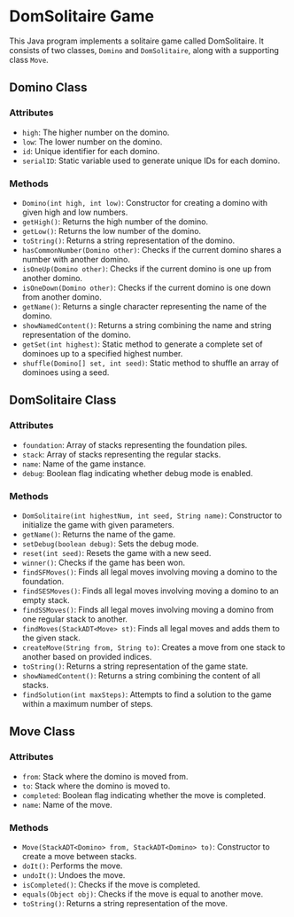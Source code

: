 # DomSolitaire Game

This Java program implements a solitaire game called DomSolitaire. It consists of two classes, `Domino` and `DomSolitaire`, along with a supporting class `Move`.

## Domino Class

### Attributes
- `high`: The higher number on the domino.
- `low`: The lower number on the domino.
- `id`: Unique identifier for each domino.
- `serialID`: Static variable used to generate unique IDs for each domino.

### Methods
- `Domino(int high, int low)`: Constructor for creating a domino with given high and low numbers.
- `getHigh()`: Returns the high number of the domino.
- `getLow()`: Returns the low number of the domino.
- `toString()`: Returns a string representation of the domino.
- `hasCommonNumber(Domino other)`: Checks if the current domino shares a number with another domino.
- `isOneUp(Domino other)`: Checks if the current domino is one up from another domino.
- `isOneDown(Domino other)`: Checks if the current domino is one down from another domino.
- `getName()`: Returns a single character representing the name of the domino.
- `showNamedContent()`: Returns a string combining the name and string representation of the domino.
- `getSet(int highest)`: Static method to generate a complete set of dominoes up to a specified highest number.
- `shuffle(Domino[] set, int seed)`: Static method to shuffle an array of dominoes using a seed.

## DomSolitaire Class

### Attributes
- `foundation`: Array of stacks representing the foundation piles.
- `stack`: Array of stacks representing the regular stacks.
- `name`: Name of the game instance.
- `debug`: Boolean flag indicating whether debug mode is enabled.

### Methods
- `DomSolitaire(int highestNum, int seed, String name)`: Constructor to initialize the game with given parameters.
- `getName()`: Returns the name of the game.
- `setDebug(boolean debug)`: Sets the debug mode.
- `reset(int seed)`: Resets the game with a new seed.
- `winner()`: Checks if the game has been won.
- `findSFMoves()`: Finds all legal moves involving moving a domino to the foundation.
- `findSESMoves()`: Finds all legal moves involving moving a domino to an empty stack.
- `findSSMoves()`: Finds all legal moves involving moving a domino from one regular stack to another.
- `findMoves(StackADT<Move> st)`: Finds all legal moves and adds them to the given stack.
- `createMove(String from, String to)`: Creates a move from one stack to another based on provided indices.
- `toString()`: Returns a string representation of the game state.
- `showNamedContent()`: Returns a string combining the content of all stacks.
- `findSolution(int maxSteps)`: Attempts to find a solution to the game within a maximum number of steps.
  
## Move Class

### Attributes
- `from`: Stack where the domino is moved from.
- `to`: Stack where the domino is moved to.
- `completed`: Boolean flag indicating whether the move is completed.
- `name`: Name of the move.

### Methods
- `Move(StackADT<Domino> from, StackADT<Domino> to)`: Constructor to create a move between stacks.
- `doIt()`: Performs the move.
- `undoIt()`: Undoes the move.
- `isCompleted()`: Checks if the move is completed.
- `equals(Object obj)`: Checks if the move is equal to another move.
- `toString()`: Returns a string representation of the move.
